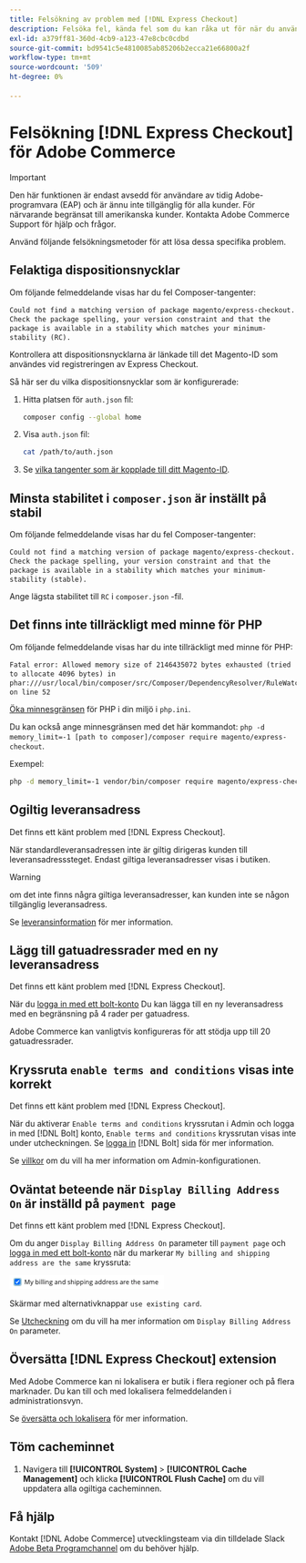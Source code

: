 ```yaml
---
title: Felsökning av problem med [!DNL Express Checkout]
description: Felsöka fel, kända fel som du kan råka ut för när du använder [!DNL Express Checkout] för Adobe Commerce.
exl-id: a379ff81-360d-4cb9-a123-47e8cbc0cdbd
source-git-commit: bd9541c5e4810085ab85206b2ecca21e66800a2f
workflow-type: tm+mt
source-wordcount: '509'
ht-degree: 0%

---
```


# Felsökning [!DNL Express Checkout] för Adobe Commerce

>[!IMPORTANT]
>
> Den här funktionen är endast avsedd för användare av tidig Adobe-programvara (EAP) och är ännu inte tillgänglig för alla kunder. För närvarande begränsat till amerikanska kunder. Kontakta Adobe Commerce Support för hjälp och frågor.

Använd följande felsökningsmetoder för att lösa dessa specifika problem.

## Felaktiga dispositionsnycklar

Om följande felmeddelande visas har du fel Composer-tangenter:

```terminal
Could not find a matching version of package magento/express-checkout. Check the package spelling, your version constraint and that the package is available in a stability which matches your minimum-stability (RC).
```

Kontrollera att dispositionsnycklarna är länkade till det Magento-ID som användes vid registreringen av Express Checkout.

Så här ser du vilka dispositionsnycklar som är konfigurerade:

1. Hitta platsen för `auth.json` fil:

   ```bash
   composer config --global home
   ```

1. Visa `auth.json` fil:

   ```bash
   cat /path/to/auth.json
   ```

1. Se [vilka tangenter som är kopplade till ditt Magento-ID](https://devdocs.magento.com/guides/v2.4/install-gde/prereq/connect-auth.html).

## Minsta stabilitet i `composer.json` är inställt på stabil

Om följande felmeddelande visas har du fel Composer-tangenter:

```terminal
Could not find a matching version of package magento/express-checkout. Check the package spelling, your version constraint and that the package is available in a stability which matches your minimum-stability (stable).
```

Ange lägsta stabilitet till `RC` i `composer.json` -fil.

## Det finns inte tillräckligt med minne för PHP

Om följande felmeddelande visas har du inte tillräckligt med minne för PHP:

```terminal
Fatal error: Allowed memory size of 2146435072 bytes exhausted (tried to allocate 4096 bytes) in phar:///usr/local/bin/composer/src/Composer/DependencyResolver/RuleWatchGraph.php on line 52
```

[Öka minnesgränsen](https://devdocs.magento.com/cloud/project/magento-app-php-ini.html#increase-php-memory-limit) för PHP i din miljö i `php.ini`.

Du kan också ange minnesgränsen med det här kommandot: `php -d memory_limit=-1 [path to composer]/composer require magento/express-checkout`.

Exempel:

```bash
php -d memory_limit=-1 vendor/bin/composer require magento/express-checkout
```

## Ogiltig leveransadress

Det finns ett känt problem med [!DNL Express Checkout].

När standardleveransadressen inte är giltig dirigeras kunden till leveransadresssteget. Endast giltiga leveransadresser visas i butiken.

>[!WARNING]
>
> om det inte finns några giltiga leveransadresser, kan kunden inte se någon tillgänglig leveransadress.

Se [leveransinformation](../express-checkout/shipping-details.md) för mer information.

## Lägg till gatuadressrader med en ny leveransadress

Det finns ett känt problem med [!DNL Express Checkout].

När du [logga in med ett bolt-konto](https://help.bolt.com/shoppers/guides/checkout/log-in/) Du kan lägga till en ny leveransadress med en begränsning på 4 rader per gatuadress.

Adobe Commerce kan vanligtvis konfigureras för att stödja upp till 20 gatuadressrader.

## Kryssruta `enable terms and conditions` visas inte korrekt

Det finns ett känt problem med [!DNL Express Checkout].

När du aktiverar `Enable terms and conditions` kryssrutan i Admin och logga in med [!DNL Bolt] konto, `Enable terms and conditions` kryssrutan visas inte under utcheckningen. Se [logga in](https://help.bolt.com/shoppers/account/login-dashboard/) [!DNL Bolt] sida för mer information.

Se [villkor](https://docs.magento.com/user-guide/sales/terms-and-conditions.html) om du vill ha mer information om Admin-konfigurationen.

## Oväntat beteende när `Display Billing Address On` är inställd på `payment page`

Det finns ett känt problem med [!DNL Express Checkout].

Om du anger `Display Billing Address On` parameter till `payment page` och [logga in med ett bolt-konto](https://help.bolt.com/shoppers/guides/checkout/log-in/) när du markerar `My billing and shipping address are the same` kryssruta:

![Samma adress](assets/checked-address.png)

Skärmar med alternativknappar `use existing card`.

Se [Utcheckning](https://docs.magento.com/user-guide/configuration/sales/checkout.html) om du vill ha mer information om `Display Billing Address On` parameter.

## Översätta [!DNL Express Checkout] extension

Med Adobe Commerce kan ni lokalisera er butik i flera regioner och på flera marknader. Du kan till och med lokalisera felmeddelanden i administrationsvyn.

Se [översätta och lokalisera](https://devdocs.magento.com/guides/v2.4/frontend-dev-guide/translations/xlate.html) för mer information.

## Töm cacheminnet

1. Navigera till **[!UICONTROL System]** > **[!UICONTROL Cache Management]** och klicka **[!UICONTROL Flush Cache]** om du vill uppdatera alla ogiltiga cacheminnen.

## Få hjälp

Kontakt [!DNL Adobe Commerce] utvecklingsteam via din tilldelade Slack [Adobe Beta Programchannel](http://adobe-beta-programs.slack.com/) om du behöver hjälp.
